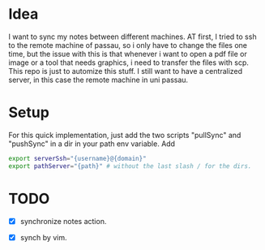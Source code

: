# Idea 
I want to sync my notes between different machines. 
AT first, I tried to ssh to the remote machine of passau, so i only 
have to change the files one time, but the issue with this is that whenever
i want to open a pdf file or image or a tool that needs graphics, i need 
to transfer the files with scp. 
This repo is just to automize this stuff. I still want to have a centralized 
server, in this case the remote machine in uni passau. 

# Setup 
For this quick implementation, just add the two scripts "pullSync" and "pushSync" 
in a dir in your path env variable. 
Add 
``` bash 
export serverSsh="{username}@{domain}"
export pathServer="{path}" # without the last slash / for the dirs.  
```

# TODO 
- [X] synchronize notes action. 
- [X] synch by vim. 


